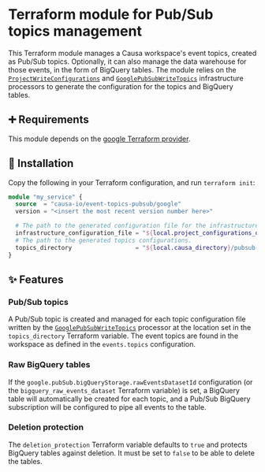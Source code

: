 # Terraform module for Pub/Sub topics management

This Terraform module manages a Causa workspace's event topics, created as Pub/Sub topics. Optionally, it can also manage the data warehouse for those events, in the form of BigQuery tables. The module relies on the [`ProjectWriteConfigurations`](https://github.com/causa-io/workspace-module-core#projectwriteconfigurations) and [`GooglePubSubWriteTopics`](https://github.com/causa-io/workspace-module-google#googlepubsubwritetopics) infrastructure processors to generate the configuration for the topics and BigQuery tables.

## ➕ Requirements

This module depends on the [google Terraform provider](https://registry.terraform.io/providers/hashicorp/google/latest).

## 🎉 Installation

Copy the following in your Terraform configuration, and run `terraform init`:

```terraform
module "my_service" {
  source  = "causa-io/event-topics-pubsub/google"
  version = "<insert the most recent version number here>"

  # The path to the generated configuration file for the infrastructure project.
  infrastructure_configuration_file = "${local.project_configurations_directory}/infrastructure.json"
  # The path to the generated topics configurations.
  topics_directory                  = "${local.causa_directory}/pubsub-topics"
}
```

## ✨ Features

### Pub/Sub topics

A Pub/Sub topic is created and managed for each topic configuration file written by the [`GooglePubSubWriteTopics`](https://github.com/causa-io/workspace-module-google#googlepubsubwritetopics) processor at the location set in the `topics_directory` Terraform variable. The event topics are found in the workspace as defined in the `events.topics` configuration.

### Raw BigQuery tables

If the `google.pubSub.bigQueryStorage.rawEventsDatasetId` configuration (or the `bigquery_raw_events_dataset` Terraform variable) is set, a BigQuery table will automatically be created for each topic, and a Pub/Sub BigQuery subscription will be configured to pipe all events to the table.

### Deletion protection

The `deletion_protection` Terraform variable defaults to `true` and protects BigQuery tables against deletion. It must be set to `false` to be able to delete the tables.
